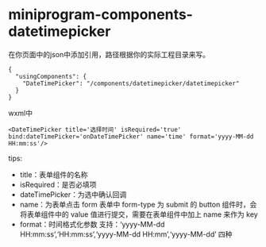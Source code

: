 # miniprogram-components-datetimepicker

在你页面中的json中添加引用，路径根据你的实际工程目录来写。<br>
```
{
  "usingComponents": {
    "DateTimePicker": "/components/datetimepicker/datetimepicker"
  }
}
```

wxml中
```
<DateTimePicker title='选择时间' isRequired='true' bind:dateTimePicker='onDateTimePicker' name='time' format='yyyy-MM-dd HH:mm:ss'/>
```
tips:<br>
* title：表单组件的名称
* isRequired：是否必填项
* dateTimePicker：为选中确认回调
* name：为表单点击 form 表单中 form-type 为 submit 的 button 组件时，会将表单组件中的 value 值进行提交，需要在表单组件中加上 name 来作为 key
* format：时间格式化参数 支持：‘yyyy-MM-dd HH:mm:ss’,‘HH:mm:ss’,‘yyyy-MM-dd HH:mm’,‘yyyy-MM-dd’ 四种
  
